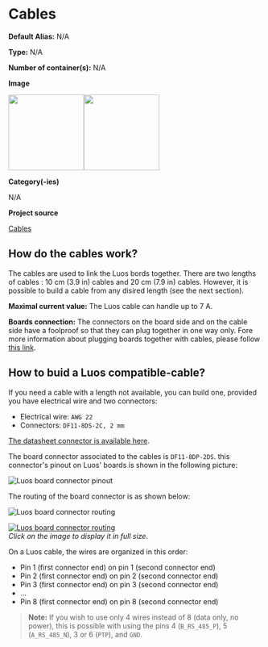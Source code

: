 # Cables

<div className="cust_sheet" markdown="1">
<p className="cust_sheet-title" markdown="1"><strong>Default Alias:</strong> N/A</p>
<p className="cust_sheet-title" markdown="1"><strong>Type:</strong> N/A</p>
<p className="cust_sheet-title" markdown="1"><strong>Number of container(s):</strong> N/A</p>
<p className="cust_sheet-title" markdown="1"><strong>Image</strong></p>
<p className="cust_indent" markdown="1"><img height="150" src="/img/cable-10cm.png" alt="" /><img height="150" src="/img/cable-20cm.png" alt="" /></p>
<p className="cust_sheet-title" markdown="1"><strong>Category(-ies)</strong></p>
<p className="cust_indent" markdown="1">N/A
</p>
<p className="cust_sheet-title" markdown="1"><strong>Project source </strong></p>
<a className="github-button" data-size="large" aria-label="Star Luos-io/Luos on GitHub" href="https://github.com/Luos-io/Examples/tree/master/Hardware/" target="_blank">Cables</a>
</div>

## How do the cables work?

The cables are used to link the Luos bords together. There are two lengths of cables : 10 cm (3.9 in) cables and 20 cm (7.9 in) cables.
However, it is possible to build a cable from any disired length (see the next section).

**Maximal current value:** The Luos cable can handle up to 7 A.

**Boards connection:** The connectors on the board side and on the cable side have a foolproof so that they can plug together in one way only. Fore more information about plugging boards together with cables, please follow [this link](../electronic-use.md#plug).

## How to buid a Luos compatible-cable?

If you need a cable with a length not available, you can build one, provided you have electrical wire and two connectors:

- Electrical wire: `AWG 22`
- Connectors: `DF11-8DS-2C, 2 mm`

<a href="https://datasheet.octopart.com/DF11-8DS-2C-Hirose-datasheet-15540170.pdf" target="_blank">The datasheet connector is available here</a>.

The board connector associated to the cables is `DF11-8DP-2DS`. this connector's pinout on Luos' boards is shown in the following picture:

![Luos board connector pinout](/img/pinout-board-connector.png)

The routing of the board connector is as shown below:

![Luos board connector routing](/img/board-large-view.png)

[![Luos board connector routing](/img/routing-board-connector-small.png)](/img/routing-board-connector.png)
<br />_Click on the image to display it in full size._

On a Luos cable, the wires are organized in this order:

- Pin 1 (first connector end) on pin 1 (second connector end)
- Pin 2 (first connector end) on pin 2 (second connector end)
- Pin 3 (first connector end) on pin 3 (second connector end)
- ...
- Pin 8 (first connector end) on pin 8 (second connector end)

> **Note:** If you wish to use only 4 wires instead of 8 (data only, no power), this is possible with using the pins 4 (`B_RS_485_P`), 5 (`A_RS_485_N`), 3 or 6 (`PTP`), and `GND`.
